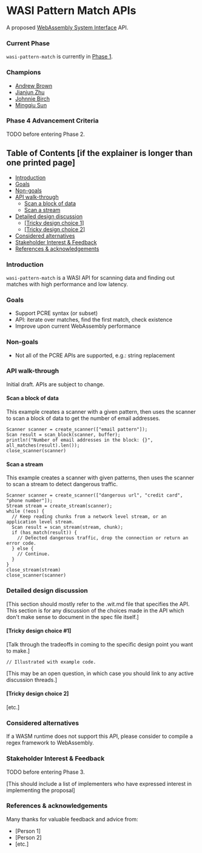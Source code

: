 # WASI Pattern Match APIs

A proposed [WebAssembly System Interface](https://github.com/WebAssembly/WASI) API.

### Current Phase

`wasi-pattern-match` is currently in [Phase 1](https://github.com/WebAssembly/WASI/blob/42fe2a3ca159011b23099c3d10b5b1d9aff2140e/docs/Proposals.md#phase-1---feature-proposal-cg).

### Champions

- [Andrew Brown](https://github.com/abrown)
- [Jianjun Zhu](https://github.com/jianjunz)
- [Johnnie Birch](https://github.com/jlb6740)
- [Mingqiu Sun](https://github.com/mingqiusun)

### Phase 4 Advancement Criteria

TODO before entering Phase 2.

## Table of Contents [if the explainer is longer than one printed page]

- [Introduction](#introduction)
- [Goals](#goals)
- [Non-goals](#non-goals)
- [API walk-through](#api-walk-through)
  - [Scan a block of data](#scan-a-block-of-data)
  - [Scan a stream](#scan-a-stream)
- [Detailed design discussion](#detailed-design-discussion)
  - [[Tricky design choice 1]](#tricky-design-choice-1)
  - [[Tricky design choice 2]](#tricky-design-choice-2)
- [Considered alternatives](#considered-alternatives)
- [Stakeholder Interest & Feedback](#stakeholder-interest--feedback)
- [References & acknowledgements](#references--acknowledgements)

### Introduction

`wasi-pattern-match` is a WASI API for scanning data and finding out matches with high performance and low latency.

### Goals

- Support PCRE syntax (or subset)
- API: iterate over matches, find the first match, check existence
- Improve upon current WebAssembly performance


### Non-goals

- Not all of the PCRE APIs are supported, e.g.: string replacement


### API walk-through

Initial draft. APIs are subject to change.


#### Scan a block of data

This example creates a scanner with a given pattern, then uses the scanner to scan a block of data to get the number of email addresses.

```
Scanner scanner = create_scanner(["email pattern"]);
Scan result = scan_block(scanner, buffer);
println!("Number of email addresses in the block: {}", all_matches(result).len());
close_scanner(scanner)
```

#### Scan a stream

This example creates a scanner with given patterns, then uses the scanner to scan a stream to detect dangerous traffic.

```
Scanner scanner = create_scanner(["dangerous url", "credit card", "phone number"]);
Stream stream = create_stream(scanner);
while (!eos) {
  // Keep reading chunks from a network level stream, or an application level stream.
  Scan result = scan_stream(stream, chunk);
  if (has_match(result)) {
    // Detected dangerous traffic, drop the connection or return an error code.
  } else {
    // Continue.
  }
}
close_stream(stream)
close_scanner(scanner)
```


### Detailed design discussion

[This section should mostly refer to the .wit.md file that specifies the API. This section is for any discussion of the choices made in the API which don't make sense to document in the spec file itself.]

#### [Tricky design choice #1]

[Talk through the tradeoffs in coming to the specific design point you want to make.]

```
// Illustrated with example code.
```

[This may be an open question, in which case you should link to any active discussion threads.]

#### [Tricky design choice 2]

[etc.]

### Considered alternatives

If a WASM runtime does not support this API, please consider to compile a regex framework to WebAssembly.


### Stakeholder Interest & Feedback

TODO before entering Phase 3.

[This should include a list of implementers who have expressed interest in implementing the proposal]

### References & acknowledgements

Many thanks for valuable feedback and advice from:

- [Person 1]
- [Person 2]
- [etc.]
